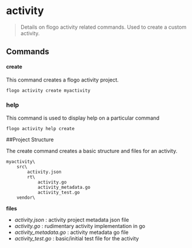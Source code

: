 # activity
> Details on flogo activity related commands.  Used to create a custom activity.

## Commands
#### create
This command creates a flogo activity project.
	
	flogo activity create myactivity
	 	 

### help
This command is used to display help on a particular command
	
	flogo activity help create

##Project Structure

The create command creates a basic structure and files for an activity.


	myactivity\
		src\
			activity.json
			rt\
				activity.go
				activity_metadata.go
				activity_test.go
		vendor\

**files**

- *activity.json* : activity project metadata json file
- *activity.go*   : rudimentary activity implementation in go
- *activity_metadata.go* : activity metadata go file
- *activity_test.go* : basic/initial test file for the activity

		